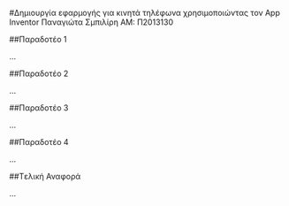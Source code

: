 #Δημιουργία εφαρμογής για κινητά τηλέφωνα χρησιμοποιώντας τον App Inventor
Παναγιώτα Σμπιλίρη
ΑΜ: Π2013130

##Παραδοτέο 1

...

##Παραδοτέο 2

…

##Παραδοτέο 3

...

##Παραδοτέο 4

...

##Tελική Αναφορά

...
